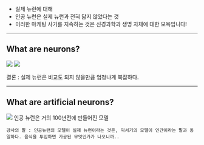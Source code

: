 - 실제 뉴런에 대해
- 인공 뉴런은 실제 뉴런과 전혀 닮지 않았다는 것
- 이러한 마케팅 사기를 지속하는 것은 신경과학과 생명 자체에 대한 모욕입니다!
---
## What are neurons?

![](9.Pasted%20image%2020240930210748.png)
![](9.Pasted%20image%2020240930210815.png)


결론 : 실제 뉴런은 비교도 되지 않을만큼  엄청나게 복잡하다.

---
## What are artificial neurons?
![](9.Pasted%20image%2020240930211050.png)
	인공 뉴런은 거의 100년전에 만들어진 모델

	강사의 말 : 인공뉴런의 모델이 실제 뉴런이라는 것은, 믹서기의 모델이 인간이라는 말과 동일하다. 음식을 투입하면 가공된 무엇인가가 나오니까..

